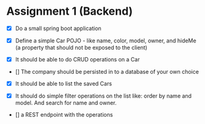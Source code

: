 Assignment 1 (Backend)
===

- [x] Do a small spring boot application

- [x] Define a simple Car POJO - like name, color, model, owner, and hideMe (a property that should not be exposed to the client)

- [x] It should be able to do CRUD operations on a Car
 
- [] The company should be persisted in to a database of your own choice

- [x] It should be able to list the saved Cars

- [x] It should do simple filter operations on the list like: order by name and model. And search for name and owner.

- [] a REST endpoint with the operations
